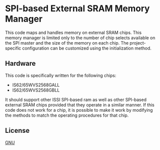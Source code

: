 # SPI-based External SRAM Memory Manager
This code maps and handles memory on external SRAM chips. This memory manager is limited only to the number of chip selects available on the SPI master and the size of the memory on each chip. The project-specific configuration can be customized using the initialization method.

## Hardware
This code is specifically written for the following chips:
  - IS62/65WVS2568GALL
  - IS62/65WVS2568GBLL 

It should support other ISSI SPI-based ram as well as other SPI-based external SRAM chips provided that they operate in a similar manner. If this code does not work for a chip, it is possible to make it work by modifying the methods to match the operating procedures for that chip.

## License
[GNU](https://choosealicense.com/licenses/gpl-3.0/)
